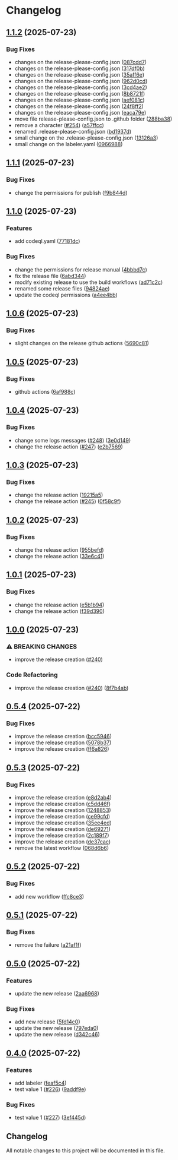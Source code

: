 # Changelog

## [1.1.2](https://github.com/openkcm/dummy-service/compare/v1.1.1...v1.1.2) (2025-07-23)


### Bug Fixes

* changes on the release-please-config.json ([087cdd7](https://github.com/openkcm/dummy-service/commit/087cdd7b330d5f1f3d1aad366569b72ecb39bd96))
* changes on the release-please-config.json ([317df0b](https://github.com/openkcm/dummy-service/commit/317df0bac4c8da8e54974ccebe5e259601f618ee))
* changes on the release-please-config.json ([35aff6e](https://github.com/openkcm/dummy-service/commit/35aff6ebb012c0e083499cddcb2ce5badc790b5c))
* changes on the release-please-config.json ([962d0cd](https://github.com/openkcm/dummy-service/commit/962d0cdcca4b4c641748943e13acecc5b5351d86))
* changes on the release-please-config.json ([3cd4ae2](https://github.com/openkcm/dummy-service/commit/3cd4ae2f986d51dc9d7f3c89777cf8c849cb75ec))
* changes on the release-please-config.json ([8b8721f](https://github.com/openkcm/dummy-service/commit/8b8721fd2a3527f87eaac19a098cd43e7725848e))
* changes on the release-please-config.json ([aef081c](https://github.com/openkcm/dummy-service/commit/aef081c2b30c1b46d2b89b06ad1afd8f30432046))
* changes on the release-please-config.json ([24f8ff2](https://github.com/openkcm/dummy-service/commit/24f8ff2886bbe181254cc31c8c6a1b9cd9ebcaf9))
* changes on the release-please-config.json ([eaca79e](https://github.com/openkcm/dummy-service/commit/eaca79e9a46d32a15fe30f2f94c169fae9d4efe2))
* move file release-please-config.json to .github folder ([288ba38](https://github.com/openkcm/dummy-service/commit/288ba38f6829242c6979940271fe3c462c9bc8ca))
* remove a character ([#254](https://github.com/openkcm/dummy-service/issues/254)) ([a57ffcc](https://github.com/openkcm/dummy-service/commit/a57ffcc47c808d986822468cfb75641304f3dd39))
* renamed .release-please-config.json ([bd1937d](https://github.com/openkcm/dummy-service/commit/bd1937d32df9d8c97f6d8c10779069e96513892d))
* small change on the .release-please-config.json ([13126a3](https://github.com/openkcm/dummy-service/commit/13126a31c2ca83ebcc8d3ce6253f26e0a4c30b18))
* small change on the labeler.yaml ([0966988](https://github.com/openkcm/dummy-service/commit/096698856926469318c32c1a77328a7294b0d825))

## [1.1.1](https://github.com/openkcm/dummy-service/compare/v1.1.0...v1.1.1) (2025-07-23)


### Bug Fixes

* change the permissions for publish ([f9b844d](https://github.com/openkcm/dummy-service/commit/f9b844d2293b3d8bdf94e91cc4b4ac506fe80ccf))

## [1.1.0](https://github.com/openkcm/dummy-service/compare/v1.0.6...v1.1.0) (2025-07-23)


### Features

* add codeql.yaml ([77181dc](https://github.com/openkcm/dummy-service/commit/77181dc2fae4210246ab7fb72ada64d1c694e8e6))


### Bug Fixes

* change the permissions for release manual ([4bbbd7c](https://github.com/openkcm/dummy-service/commit/4bbbd7ca7956d93c3a9a454f49ae7e953988dc9a))
* fix the release file ([6abd344](https://github.com/openkcm/dummy-service/commit/6abd344464b1866e45d3ae3630f286681a16f4b9))
* modify existing release to use the build workflows ([ad71c2c](https://github.com/openkcm/dummy-service/commit/ad71c2c58837c4be18df1af2405f2ec8ae70932d))
* renamed some release files ([94824ae](https://github.com/openkcm/dummy-service/commit/94824ae95b2d7f25a84c3dd648d8c333ca298dcf))
* update the codeql permissions ([a4ee4bb](https://github.com/openkcm/dummy-service/commit/a4ee4bb0ac28ca4dbf1aeabfdfdb5036d2cef82d))

## [1.0.6](https://github.com/openkcm/dummy-service/compare/v1.0.5...v1.0.6) (2025-07-23)


### Bug Fixes

* slight changes on the release github actions ([5690c81](https://github.com/openkcm/dummy-service/commit/5690c81a9f7eb40ec37e9f4a8416bf34f6f07076))

## [1.0.5](https://github.com/openkcm/dummy-service/compare/v1.0.4...v1.0.5) (2025-07-23)


### Bug Fixes

* github actions ([6af988c](https://github.com/openkcm/dummy-service/commit/6af988c79cba6b41389613ddc62019fdc755a3ea))

## [1.0.4](https://github.com/openkcm/dummy-service/compare/v1.0.3...v1.0.4) (2025-07-23)


### Bug Fixes

* change some logs messages ([#248](https://github.com/openkcm/dummy-service/issues/248)) ([3e0d149](https://github.com/openkcm/dummy-service/commit/3e0d1491e8a2d07c9e3ff343da0782520b35549f))
* change the release action ([#247](https://github.com/openkcm/dummy-service/issues/247)) ([e2b7569](https://github.com/openkcm/dummy-service/commit/e2b75691bab9eb7a44f13532c36a5d506b207aa6))

## [1.0.3](https://github.com/openkcm/dummy-service/compare/v1.0.2...v1.0.3) (2025-07-23)


### Bug Fixes

* change the release action ([19215a5](https://github.com/openkcm/dummy-service/commit/19215a5e87f98772fdd4a385ed3985d11a6665f3))
* change the release action ([#245](https://github.com/openkcm/dummy-service/issues/245)) ([0f58c9f](https://github.com/openkcm/dummy-service/commit/0f58c9f2cf9454401949e76bc6ba216ac7cd0595))

## [1.0.2](https://github.com/openkcm/dummy-service/compare/v1.0.1...v1.0.2) (2025-07-23)


### Bug Fixes

* change the release action ([955befd](https://github.com/openkcm/dummy-service/commit/955befd2423a2e95ff96c0efc632832d97fff7bc))
* change the release action ([33e6c41](https://github.com/openkcm/dummy-service/commit/33e6c41d951d876e0c96f0af17ce4337f3dbdfdd))

## [1.0.1](https://github.com/openkcm/dummy-service/compare/v1.0.0...v1.0.1) (2025-07-23)


### Bug Fixes

* change the release action ([e5b1b94](https://github.com/openkcm/dummy-service/commit/e5b1b941e2972836b1f0c37cd19afac49df880e2))
* change the release action ([f39d390](https://github.com/openkcm/dummy-service/commit/f39d3908082e199706ff965ae92eadc4d51397eb))

## [1.0.0](https://github.com/openkcm/dummy-service/compare/v0.5.4...v1.0.0) (2025-07-23)


### ⚠ BREAKING CHANGES

* improve the release creation ([#240](https://github.com/openkcm/dummy-service/issues/240))

### Code Refactoring

* improve the release creation ([#240](https://github.com/openkcm/dummy-service/issues/240)) ([8f7b4ab](https://github.com/openkcm/dummy-service/commit/8f7b4aba7b5aaa8bdccaefb6441a10c745c89da4))

## [0.5.4](https://github.com/openkcm/dummy-service/compare/v0.5.3...v0.5.4) (2025-07-22)


### Bug Fixes

* improve the release creation ([bcc5946](https://github.com/openkcm/dummy-service/commit/bcc5946ff6eb7a54e48b9da552a51a8020c3f2ac))
* improve the release creation ([5078b37](https://github.com/openkcm/dummy-service/commit/5078b377db30b1cc41c27eabb3910bff7708dbc1))
* improve the release creation ([ff6a826](https://github.com/openkcm/dummy-service/commit/ff6a826726be6d7093e6ecc9a5b1a47ecf54ae24))

## [0.5.3](https://github.com/openkcm/dummy-service/compare/v0.5.2...v0.5.3) (2025-07-22)


### Bug Fixes

* improve the release creation ([e8d2ab4](https://github.com/openkcm/dummy-service/commit/e8d2ab48d37dc24bdb7a85c0e0c39a852ff3f54a))
* improve the release creation ([c5dd46f](https://github.com/openkcm/dummy-service/commit/c5dd46f2149f86f56ed9e154e60f3af29efe302c))
* improve the release creation ([1248853](https://github.com/openkcm/dummy-service/commit/124885391ddd0cec54f702675be1e9f54d2aa159))
* improve the release creation ([ce99cfd](https://github.com/openkcm/dummy-service/commit/ce99cfd3a5de14a88700b7c6a9b6366bd3bd5a94))
* improve the release creation ([35ee4ed](https://github.com/openkcm/dummy-service/commit/35ee4ed442ece069a6b7a013d116eee6f3038fb6))
* improve the release creation ([de69271](https://github.com/openkcm/dummy-service/commit/de692712b2c5d71922bdbc81f207edc64f09d0a6))
* improve the release creation ([2c189f7](https://github.com/openkcm/dummy-service/commit/2c189f701f40393cf59e9be5dfe0f13be7a43222))
* improve the release creation ([de37cac](https://github.com/openkcm/dummy-service/commit/de37cacba777d16d0a796f9b4f7ab4be2e30a21a))
* remove the latest workflow ([068d6b6](https://github.com/openkcm/dummy-service/commit/068d6b6dca0aba98b126ac2da3e29a077a15035d))

## [0.5.2](https://github.com/openkcm/dummy-service/compare/v0.5.1...v0.5.2) (2025-07-22)


### Bug Fixes

* add new workflow ([ffc8ce3](https://github.com/openkcm/dummy-service/commit/ffc8ce304d691dda7a6c51423cd6b0811ca45881))

## [0.5.1](https://github.com/openkcm/dummy-service/compare/v0.5.0...v0.5.1) (2025-07-22)


### Bug Fixes

* remove the failure ([a21af1f](https://github.com/openkcm/dummy-service/commit/a21af1f8ba59a90e8fe630be0b56968b3616f515))

## [0.5.0](https://github.com/openkcm/dummy-service/compare/v0.4.0...v0.5.0) (2025-07-22)


### Features

* update the new release ([2aa6968](https://github.com/openkcm/dummy-service/commit/2aa696874189876002d784846f52711ea9510270))


### Bug Fixes

* add new release ([5fd14c0](https://github.com/openkcm/dummy-service/commit/5fd14c0ce4f73b47b9fdb21f815e22e888034f35))
* update the new release ([797eda0](https://github.com/openkcm/dummy-service/commit/797eda06b717b3aba1b2f21fb8355c8c1fc3dd8f))
* update the new release ([d342c46](https://github.com/openkcm/dummy-service/commit/d342c4613699b33303fa6736b187499cb21afc36))

## [0.4.0](https://github.com/openkcm/dummy-service/compare/v0.3.4...v0.4.0) (2025-07-22)


### Features

* add labeler ([feaf5c4](https://github.com/openkcm/dummy-service/commit/feaf5c426d1c9f22b9f69df0af7309d0d2b3e275))
* test value 1 ([#226](https://github.com/openkcm/dummy-service/issues/226)) ([9addf9e](https://github.com/openkcm/dummy-service/commit/9addf9e454d3825448a2caa2a290e3fce3f8d7b1))


### Bug Fixes

* test value 1 ([#227](https://github.com/openkcm/dummy-service/issues/227)) ([3ef445d](https://github.com/openkcm/dummy-service/commit/3ef445d983d711c22fa7fdab2ffd3c92a1e751ff))

## Changelog

All notable changes to this project will be documented in this file.

<!-- generated by git-cliff -->
